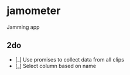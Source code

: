# jamometer
Jamming app

## 2do

* [_] Use promises to collect data from all clips
* [_] Select column based on name

